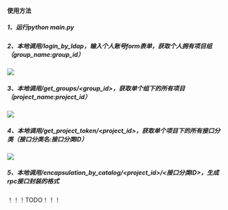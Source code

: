 #### 使用方法

##### 1、运行python main.py

##### 2、本地调用/login_by_ldap，输入个人账号form表单，获取个人拥有项目组（group_name:group_id）
![](https://tva1.sinaimg.cn/large/0081Kckwgy1gku80jf7v6j31gm0u0gnm.jpg)

##### 3、本地调用/get_groups/<group_id>，获取单个组下的所有项目（project_name:project_id）
![](https://tva1.sinaimg.cn/large/0081Kckwgy1gku879om5dj30th0ewmxk.jpg)

##### 4、本地调用/get_project_token/<project_id>，获取单个项目下的所有接口分类（接口分类名:接口分类ID）
![](https://tva1.sinaimg.cn/large/0081Kckwgy1gku8aloqu8j30tg0hngmc.jpg)

##### 5、本地调用/encapsulation_by_catalog/<project_id>/<接口分类ID>，生成rpc接口封装的格式
！！！TODO！！！